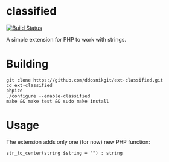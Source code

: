 # classified
[![Build Status](https://travis-ci.org/ddosnikgit/ext-classified.svg?branch=main)](https://travis-ci.org/ddosnikgit/ext-classified)

A simple extension for PHP to work with strings.

# Building
```
git clone https://github.com/ddosnikgit/ext-classified.git
cd ext-classified
phpize
./configure --enable-classified
make && make test && sudo make install
```

# Usage

The extension adds only one (for now) new PHP function:

``str_to_center(string $string = "") : string``
